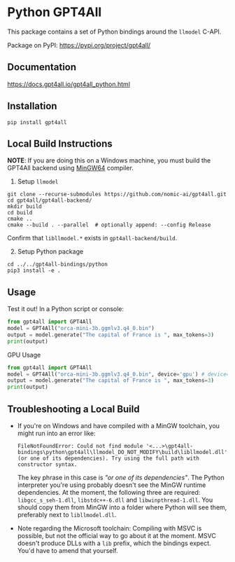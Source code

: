 # Python GPT4All

This package contains a set of Python bindings around the `llmodel` C-API.

Package on PyPI: https://pypi.org/project/gpt4all/

## Documentation
https://docs.gpt4all.io/gpt4all_python.html

## Installation

```
pip install gpt4all
```

## Local Build Instructions

**NOTE**: If you are doing this on a Windows machine, you must build the GPT4All backend using [MinGW64](https://www.mingw-w64.org/) compiler.

1. Setup `llmodel`

```
git clone --recurse-submodules https://github.com/nomic-ai/gpt4all.git
cd gpt4all/gpt4all-backend/
mkdir build
cd build
cmake ..
cmake --build . --parallel  # optionally append: --config Release
```
Confirm that `libllmodel.*` exists in `gpt4all-backend/build`.

2. Setup Python package

```
cd ../../gpt4all-bindings/python
pip3 install -e .
```

## Usage

Test it out! In a Python script or console:

```python
from gpt4all import GPT4All
model = GPT4All("orca-mini-3b.ggmlv3.q4_0.bin")
output = model.generate("The capital of France is ", max_tokens=3)
print(output)
```


GPU Usage
```python
from gpt4all import GPT4All
model = GPT4All("orca-mini-3b.ggmlv3.q4_0.bin", device='gpu') # device='amd', device='intel'
output = model.generate("The capital of France is ", max_tokens=3)
print(output)
```

## Troubleshooting a Local Build
- If you're on Windows and have compiled with a MinGW toolchain, you might run into an error like:
  ```
  FileNotFoundError: Could not find module '<...>\gpt4all-bindings\python\gpt4all\llmodel_DO_NOT_MODIFY\build\libllmodel.dll'
  (or one of its dependencies). Try using the full path with constructor syntax.
  ```
  The key phrase in this case is _"or one of its dependencies"_. The Python interpreter you're using
  probably doesn't see the MinGW runtime dependencies. At the moment, the following three are required:
  `libgcc_s_seh-1.dll`, `libstdc++-6.dll` and `libwinpthread-1.dll`. You should copy them from MinGW
  into a folder where Python will see them, preferably next to `libllmodel.dll`.

- Note regarding the Microsoft toolchain: Compiling with MSVC is possible, but not the official way to
  go about it at the moment. MSVC doesn't produce DLLs with a `lib` prefix, which the bindings expect.
  You'd have to amend that yourself.
